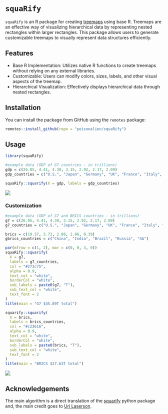 # `squaRify`

`squaRify` is an R package for creating [treemaps](https://en.wikipedia.org/wiki/Treemapping) using base R. Treemaps are an effective way of visualizing hierarchical data by representing nested rectangles within larger rectangles. This package allows users to generate customizable treemaps to visually represent data structures efficiently.

## Features

- Base R Implementation: Utilizes native R functions to create treemaps without relying on any external libraries.
- Customizable: Users can modify colors, sizes, labels, and other visual aspects of the treemap.
- Hierarchical Visualization: Effectively displays hierarchical data through nested rectangles.

## Installation

You can install the package from GitHub using the `remotes` package:

```R
remotes::install_github(repo = "poisonalien/squaRify")
```

## Usage

```R
library(squaRify)

#example data (GDP of G7 countries - in trillions)
gdp = c(26.85, 4.41, 4.30, 3.15, 2.92, 2.17, 2.09)
gdp_countries = c("U.S.", "Japan", "Germany", "UK", "France", "Italy", "Canada")

squaRify::squarify(X = gdp, labels = gdp_countries)
```

![](https://github.com/PoisonAlien/trackplot/assets/8164062/e21282fe-2820-481d-8a9f-b3024806b040)

### Customization

```R
#example data (GDP of G7 and BRICS countries - in trillions)
g7 = c(26.85, 4.41, 4.30, 3.15, 2.92, 2.17, 2.09)
g7_countries = c("U.S.", "Japan", "Germany", "UK", "France", "Italy", "Canada")

brics = c(19.37, 3.73, 2.08, 2.06, 0.39)
gbrics_countries = c("China", "India", "Brazil", "Russia", "SA")

par(mfrow = c(1, 2), mar = c(0, 0, 3, 0))
squaRify::squarify(
  X = g7,
  labels = g7_countries,
  col = "#273c75",
  alpha = 0.9,
  text_col = "white",
  borderCol = "white",
  sub_labels = paste0(g7, "T"),
  sub_text_col = "white",
  text_font = 2
)
title(main = "G7 $45.89T total")

squarify::squarify(
  X = brics,
  labels = brics_countries,
  col = "#c23616",
  alpha = 0.9,
  text_col = "white",
  borderCol = "white",
  sub_labels = paste0(brics, "T"),
  sub_text_col = "white",
  text_font = 2
)
title(main = "BRICS $27.63T total")
```


![](https://github.com/PoisonAlien/trackplot/assets/8164062/c84bcc99-17f4-4a2e-829d-93fcb5be31c2)

## Acknowledgements

The main algorithm is a direct translation of the [squarify](https://github.com/laserson/squarify) python package and, the main credit goes to [Uri Laserson](https://github.com/laserson). 
